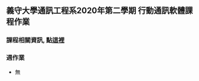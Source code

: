 ## 義守大學通訊工程系2020年第二學期 行動通訊軟體課程作業

### 課程相關資訊, 點[這裡](https://ypnie108.github.io/2021ISU/android_content)

### 週作業

   - 無
